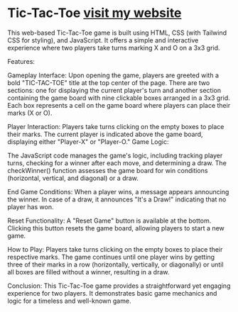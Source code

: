 # Tic-Tac-Toe [visit my website](https://flourishing-monstera-20bd42.netlify.app/)
This web-based Tic-Tac-Toe game is built using HTML, CSS (with Tailwind CSS for styling), and JavaScript. It offers a simple and interactive experience where two players take turns marking X and O on a 3x3 grid.

Features:

Gameplay Interface:
Upon opening the game, players are greeted with a bold "TIC-TAC-TOE" title at the top center of the page.
There are two sections: one for displaying the current player's turn and another section containing the game board with nine clickable boxes arranged in a 3x3 grid.
Each box represents a cell on the game board where players can place their marks (X or O).

Player Interaction:
Players take turns clicking on the empty boxes to place their marks.
The current player is indicated above the game board, displaying either "Player-X" or "Player-O."
Game Logic:

The JavaScript code manages the game's logic, including tracking player turns, checking for a winner after each move, and determining a draw.
The checkWinner() function assesses the game board for win conditions (horizontal, vertical, and diagonal) or a draw.

End Game Conditions:
When a player wins, a message appears announcing the winner.
In case of a draw, it announces "It's a Draw!" indicating that no player has won.

Reset Functionality:
A "Reset Game" button is available at the bottom. Clicking this button resets the game board, allowing players to start a new game.

How to Play:
Players take turns clicking on the empty boxes to place their respective marks.
The game continues until one player wins by getting three of their marks in a row (horizontally, vertically, or diagonally) or until all boxes are filled without a winner, resulting in a draw.

Conclusion:
This Tic-Tac-Toe game provides a straightforward yet engaging experience for two players. It demonstrates basic game mechanics and logic for a timeless and well-known game.
